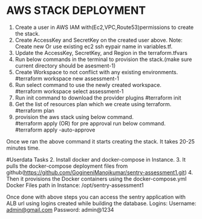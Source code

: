 # AWS STACK DEPLOYMENT
1. Create a user in AWS IAM with(Ec2,VPC,Route53)permissions to create the stack. 
2. Create AccessKey and SecretKey on the created user above.                        Note: Create new Or use existing ec2 ssh eypair name in variables.tf. 
3. Update the AccessKey, SecretKey, and Region in the terraform.tfvars 
4. Run below commands in the terminal to provision the stack.(make sure current directory should be asesment-1)
5. Create Workspace to not conflict with any existing environments.                                                           
    #terraform workspace new assessment-1
6. Run select command to use the newly created workspace.                                                                         
    #terraform workspace select assessment-1
7. Run init command to download the provider plugins
    #terraform init
8. Get the list of resources plan which we create using terraform.                                                             
    #terraform plan
9.  provision the aws stack using below command.                                                                               
    #terraform apply 
    (OR) for pre approval run below command.                                       
    #terraform apply -auto-approve     

Once we ran the above command it starts creating the stack. It takes 20-25 minutes time. 

#Userdata Tasks
2. Install docker and docker-compose in Instance.
3. It pulls the docker-compose deployment files from github(https://github.com/GogineniManojkumar/sentry-assessment1.git)
4. Then it provisions the Docker containers using the docker-compose.yml
Docker Files path in Instance: /opt/sentry-assessment1


Once done with above steps you can access the sentry application with ALB url using logins created while building the database. 
  Logins: 
  Username: admin@gmail.com
  Password: admin@1234

